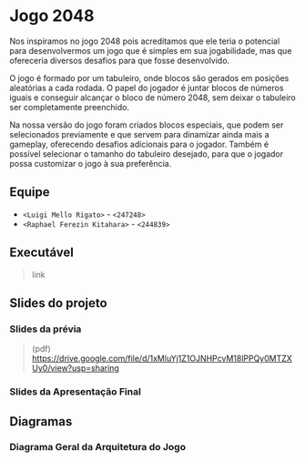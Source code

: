 # Jogo 2048
Nos inspiramos no jogo 2048 pois acreditamos que ele teria o potencial para desenvolvermos um jogo que é simples em sua jogabilidade, mas que ofereceria diversos desafios para que fosse desenvolvido.

O jogo é formado por um tabuleiro, onde blocos são gerados em posições aleatórias a cada rodada. O papel do jogador é juntar blocos de números iguais e conseguir alcançar o bloco de número 2048, sem deixar o tabuleiro ser completamente preenchido.

Na nossa versão do jogo foram criados blocos especiais, que podem ser selecionados previamente e que servem para dinamizar ainda mais a gameplay, oferecendo desafios adicionais para o jogador. Também é possível selecionar o tamanho do tabuleiro desejado, para que o jogador possa customizar o jogo à sua preferência.



## Equipe
* `<Luigi Mello Rigato>` - `<247248>`
* `<Raphael Ferezin Kitahara>` - `<244839>`

## Executável
> link

## Slides do projeto

### Slides da prévia
> (pdf) https://drive.google.com/file/d/1xMluYj1Z1OJNHPcvM18lPPQy0MTZXUy0/view?usp=sharing

### Slides da Apresentação Final
>

## Diagramas

### Diagrama Geral da Arquitetura do Jogo
